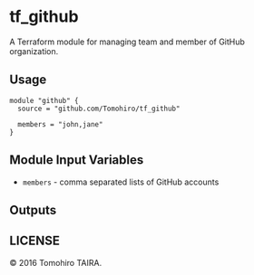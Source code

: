 tf_github
================================================================================

A Terraform module for managing team and member of GitHub organization.


Usage
--------------------------------------------------------------------------------

```
module "github" {
  source = "github.com/Tomohiro/tf_github"

  members = "john,jane"
}
```


Module Input Variables
--------------------------------------------------------------------------------

- `members` - comma separated lists of GitHub accounts


Outputs
--------------------------------------------------------------------------------


LICENSE
--------------------------------------------------------------------------------

&copy; 2016 Tomohiro TAIRA.
